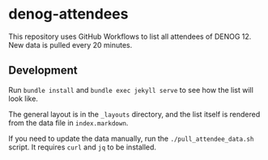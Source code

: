denog-attendees
===============

This repository uses GitHub Workflows to list all attendees of DENOG 12. New data is pulled every 20 minutes.

Development
-----------

Run ``bundle install`` and ``bundle exec jekyll serve`` to see how the list will look like.

The general layout is in the ``_layouts`` directory, and the list itself is rendered from the data file in
``index.markdown``.

If you need to update the data manually, run the `./pull_attendee_data.sh` script. It requires `curl` and `jq` to
be installed.
